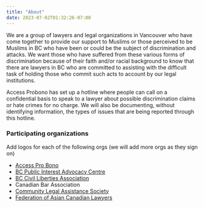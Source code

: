 ```yaml
---
title: "About"
date: 2023-07-02T01:32:26-07:00
---
```


We are a group of lawyers and legal organizations in Vancouver who have come together to provide our support to Muslims or those perceived to be Muslims in BC who have been or could be the subject of discrimination and attacks. We want those who have suffered from these various forms of discrimination because of their faith and/or racial background to know that there are lawyers in BC who are committed to assisting with the difficult task of holding those who commit such acts to account by our legal institutions. 

Access Probono has set up a hotline where people can call on a confidential basis to speak to a lawyer about possible discrimination claims or hate crimes for no charge. We will also be documenting, without identifying information, the types of issues that are being reported through this hotline. 

### Participating organizations
Add logos for each of the following orgs (we will add more orgs as they sign on)
- [Access Pro Bono](http://www.accessprobono.ca/)
- [BC Public Interest Advocacy Centre](http://www.bcpiac.com)
- [BC Civil Liberties Association](http://www.bccla.org)
- Canadian Bar Association
- [Community Legal Assistance Society](http://www.clasbc.net)
- [Federation of Asian Canadian Lawyers](http://http://facl.ca)

